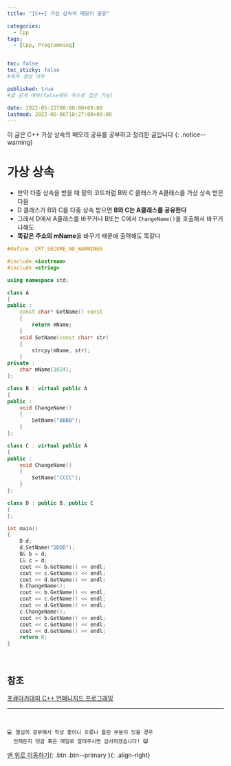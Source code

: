 ```yaml
---
title: "[C++] 가상 상속의 메모리 공유" 

categories:
  - Cpp
tags:
  - [Cpp, Programming]


toc: false
toc_sticky: false
#목차 생성 여부

published: true
#글 공개 여부(false해도 주소로 접근 가능)

date: 2022-05-22T00:00:00+09:00
lastmod: 2022-06-06T10:27:00+09:00
---
```


이 글은 C++ 가상 상속의 메모리 공유를 공부하고 정리한 글입니다
{: .notice--warning}

# 가상 상속
- 만약 다중 상속을 받을 때 밑의 코드처럼 B와 C 클래스가 A클래스를 가상 상속 받은 다음
- D 클래스가 B와 C를 다중 상속 받으면 **B와 C는 A클래스를 공유한다**
- 그래서 D에서 A클래스를 바꾸거나 B또는 C에서 `ChangeName()`을 호출해서 바꾸거나해도
- **똑같은 주소의 mName**을 바꾸기 때문에 출력해도 똑같다

```cpp
#define _CRT_SECURE_NO_WARNINGS

#include <iostream>
#include <string>

using namespace std;

class A
{
public :
    const char* GetName() const
    {
    	return mName;
    }
    void SetName(const char* str)
    {
    	strcpy(mName, str);
    }
private :
	char mName[1024];
};

class B : virtual public A
{
public :
    void ChangeName()
    {
    	SetName("BBBB");
    }
};

class C : virtual public A
{
public :
    void ChangeName()
    {
    	SetName("CCCC");
    }
};

class D : public B, public C
{
};

int main()
{
    D d;
    d.SetName("DDDD");
    B& b = d;
    C& c = d;
    cout << b.GetName() << endl;
    cout << c.GetName() << endl;
    cout << d.GetName() << endl;
    b.ChangeName();
    cout << b.GetName() << endl;
    cout << c.GetName() << endl;
    cout << d.GetName() << endl;
    c.ChangeName();
    cout << b.GetName() << endl;
    cout << c.GetName() << endl;
    cout << d.GetName() << endl;
    return 0;
}
```

<br>

## 참조
[포큐아카데미 C++ 언매니지드 프로그래밍](https://pocu-ko.teachable.com/p/comp3200)

***
<br>

    💻 열심히 공부해서 작성 중이니 오류나 틀린 부분이 있을 경우 
      언제든지 댓글 혹은 메일로 알려주시면 감사하겠습니다! 😸

[맨 위로 이동하기](#){: .btn .btn--primary }{: .align-right}